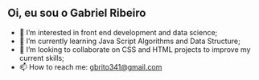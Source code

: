 ## Oi, eu sou o Gabriel Ribeiro
- 👀 I’m interested in front end development and data science;
- 🌱 I’m currently learning Java Script Algorithms and Data Structure;
- 💞️ I’m looking to collaborate on CSS and HTML projects to improve my current skills;
- 📫 How to reach me: gbrito341@gmail.com

<!---
gbrit0/gbrit0 is a ✨ special ✨ repository because its `README.md` (this file) appears on your GitHub profile.
You can click the Preview link to take a look at your changes.
--->
